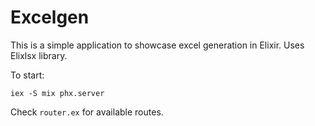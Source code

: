 # Excelgen

This is a simple application to showcase excel generation in Elixir. Uses Elixlsx library.

To start:
```
iex -S mix phx.server
```

Check `router.ex` for available routes.
